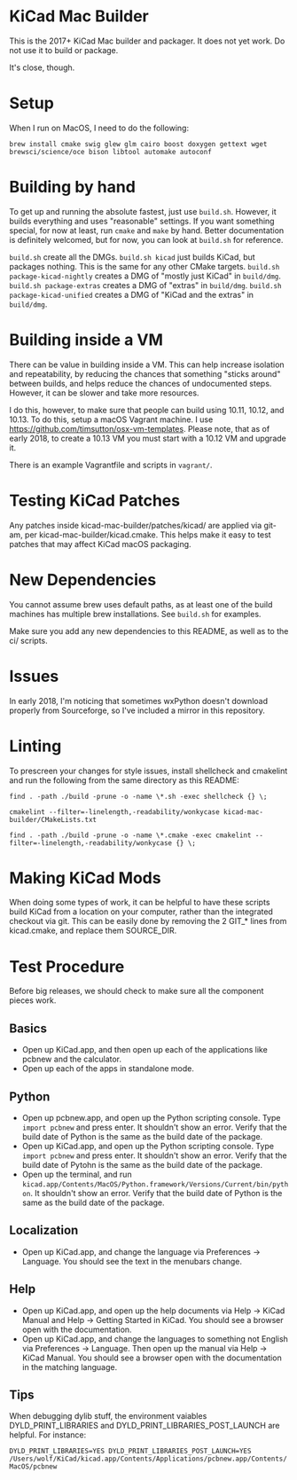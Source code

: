 KiCad Mac Builder
=================

This is the 2017+ KiCad Mac builder and packager.  It does not yet work.  Do not use it to build or package.

It's close, though.

Setup
=====
When I run on MacOS, I need to do the following:

`brew install cmake swig glew glm cairo boost doxygen gettext wget brewsci/science/oce bison libtool automake autoconf`

Building by hand
================
To get up and running the absolute fastest, just use `build.sh`.  However, it builds everything and uses "reasonable" settings.  If you want something special, for now at least, run `cmake` and `make` by hand.  Better documentation is definitely welcomed, but for now, you can look at `build.sh` for reference.

`build.sh` create all the DMGs.
`build.sh kicad` just builds KiCad, but packages nothing.  This is the same for any other CMake targets.
`build.sh package-kicad-nightly` creates a DMG of "mostly just KiCad" in `build/dmg`.
`build.sh package-extras` creates a DMG of "extras" in `build/dmg`.
`build.sh package-kicad-unified` creates a DMG of "KiCad and the extras" in `build/dmg`.

Building inside a VM
====================
There can be value in building inside a VM.  This can help increase isolation and repeatability, by reducing the chances that something "sticks around" between builds, and helps reduce the chances of undocumented steps.  However, it can be slower and take more resources.

I do this, however, to make sure that people can build using 10.11, 10.12, and 10.13.  To do this, setup a macOS Vagrant machine.  I use https://github.com/timsutton/osx-vm-templates.  Please note, that as of early 2018, to create a 10.13 VM you must start with a 10.12 VM and upgrade it.

There is an example Vagrantfile and scripts in `vagrant/`.

Testing KiCad Patches
=====================
Any patches inside kicad-mac-builder/patches/kicad/ are applied via git-am, per kicad-mac-builder/kicad.cmake.  This helps make it easy to test patches that may affect KiCad macOS packaging.

New Dependencies
================
You cannot assume brew uses default paths, as at least one of the build machines has multiple brew installations.  See `build.sh` for examples.

Make sure you add any new dependencies to this README, as well as to the ci/ scripts.

Issues
======
In early 2018, I'm noticing that sometimes wxPython doesn't download properly from Sourceforge, so I've included a mirror in this repository.

Linting
=======
To prescreen your changes for style issues, install shellcheck and cmakelint and run the following from the same directory as this README:

`find . -path ./build -prune -o -name \*.sh -exec shellcheck {} \;`

`cmakelint --filter=-linelength,-readability/wonkycase kicad-mac-builder/CMakeLists.txt`

`find . -path ./build -prune -o -name \*.cmake -exec cmakelint --filter=-linelength,-readability/wonkycase {} \;`

Making KiCad Mods
=================
When doing some types of work, it can be helpful to have these scripts build KiCad from a location on your computer, rather than the integrated checkout via git.  This can be easily done by removing the 2 GIT_* lines from kicad.cmake, and replace them SOURCE_DIR.

Test Procedure
==============
Before big releases, we should check to make sure all the component pieces work.

Basics
------
* Open up KiCad.app, and then open up each of the applications like pcbnew and the calculator.
* Open up each of the apps in standalone mode.

Python
------
* Open up pcbnew.app, and open up the Python scripting console.  Type `import pcbnew` and press enter.  It shouldn't show an error.  Verify that the build date of Python is the same as the build date of the package.
* Open up KiCad.app, and open up the Python scripting console. Type `import pcbnew` and press enter.  It shouldn't show an error.  Verify that the build date of Pytohn is the same as the build date of the package.
* Open up the terminal, and run `kicad.app/Contents/MacOS/Python.framework/Versions/Current/bin/python`.  It shouldn't show an error.  Verify that the build date of Python is the same as the build date of the package.

Localization
------------
* Open up KiCad.app, and change the language via Preferences -> Language.  You should see the text in the menubars change.

Help
----
* Open up KiCad.app, and open up the help documents via Help -> KiCad Manual and Help -> Getting Started in KiCad.  You should see a browser open with the documentation.
* Open up KiCad.app, and change the languages to something not English via Preferences -> Language.  Then open up the manual via Help -> KiCad Manual.  You should see a browser open with the documentation in the matching language.

Tips
----
When debugging dylib stuff, the environment vaiables DYLD_PRINT_LIBRARIES and DYLD_PRINT_LIBRARIES_POST_LAUNCH are helpful.  For instance:

`DYLD_PRINT_LIBRARIES=YES DYLD_PRINT_LIBRARIES_POST_LAUNCH=YES  /Users/wolf/KiCad/kicad.app/Contents/Applications/pcbnew.app/Contents/MacOS/pcbnew`
